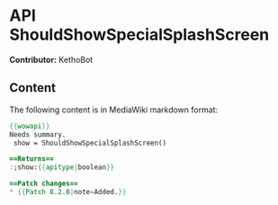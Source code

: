 # API ShouldShowSpecialSplashScreen

**Contributor:** KethoBot

## Content

The following content is in MediaWiki markdown format:

```mediawiki
{{wowapi}}
Needs summary.
 show = ShouldShowSpecialSplashScreen()

==Returns==
:;show:{{apitype|boolean}}

==Patch changes==
* {{Patch 8.2.0|note=Added.}}
```